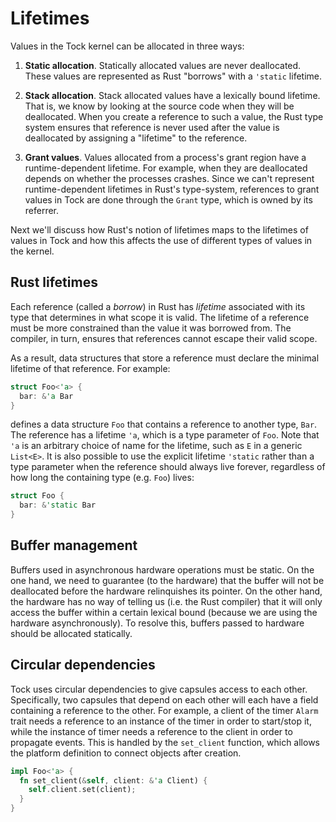 # Lifetimes

Values in the Tock kernel can be allocated in three ways:

1. **Static allocation**. Statically allocated values are never deallocated.
   These values are represented as Rust "borrows" with a `'static` lifetime.

2. **Stack allocation**. Stack allocated values have a lexically bound lifetime.
   That is, we know by looking at the source code when they will be deallocated.
   When you create a reference to such a value, the Rust type system ensures
   that reference is never used after the value is deallocated by assigning a
   "lifetime" to the reference.

3. **Grant values**. Values allocated from a process's grant region have a
   runtime-dependent lifetime. For example, when they are deallocated depends on
   whether the processes crashes. Since we can't represent runtime-dependent
   lifetimes in Rust's type-system, references to grant values in Tock are done
   through the `Grant` type, which is owned by its referrer.

Next we'll discuss how Rust's notion of lifetimes maps to the lifetimes of
values in Tock and how this affects the use of different types of values in the
kernel.

## Rust lifetimes

Each reference (called a _borrow_) in Rust has _lifetime_ associated with its
type that determines in what scope it is valid. The lifetime of a reference must
be more constrained than the value it was borrowed from. The compiler, in turn,
ensures that references cannot escape their valid scope.

As a result, data structures that store a reference must declare the minimal
lifetime of that reference. For example:

```rust
struct Foo<'a> {
  bar: &'a Bar
}
```

defines a data structure `Foo` that contains a reference to another type, `Bar`.
The reference has a lifetime `'a`, which is a type parameter of `Foo`. Note that
`'a` is an arbitrary choice of name for the lifetime, such as `E` in a generic
`List<E>`. It is also possible to use the explicit lifetime `'static` rather
than a type parameter when the reference should always live forever, regardless
of how long the containing type (e.g. `Foo`) lives:

```rust
struct Foo {
  bar: &'static Bar
}
```

## Buffer management

Buffers used in asynchronous hardware operations must be static. On the one
hand, we need to guarantee (to the hardware) that the buffer will not be
deallocated before the hardware relinquishes its pointer. On the other hand, the
hardware has no way of telling us (i.e. the Rust compiler) that it will only
access the buffer within a certain lexical bound (because we are using the
hardware asynchronously). To resolve this, buffers passed to hardware should be
allocated statically.

## Circular dependencies

Tock uses circular dependencies to give capsules access to each other.
Specifically, two capsules that depend on each other will each have a field
containing a reference to the other. For example, a client of the timer `Alarm`
trait needs a reference to an instance of the timer in order to start/stop it,
while the instance of timer needs a reference to the client in order to
propagate events. This is handled by the `set_client` function, which allows the
platform definition to connect objects after creation.

```rust
impl Foo<'a> {
  fn set_client(&self, client: &'a Client) {
    self.client.set(client);
  }
}
```
